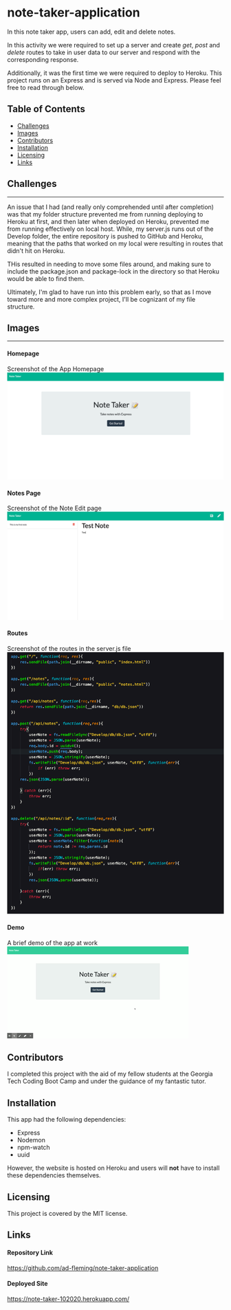 # note-taker-application
In this note taker app, users can add, edit and delete notes.

In this activity we were required to set up a server and create _get_, _post_ and _delete_ routes to take in user data to our server and respond with the corresponding response. 

Additionally, it was the first time we were required to deploy to Heroku. This project runs on an Express and is served via Node and Express. Please feel free to read through below. 

## Table of Contents
* [Challenges](##Challenges)
* [Images](##Images)
* [Contributors](##Contributors)
* [Installation](##Installation)
* [Licensing](##Licensing)
* [Links](##Links)


## Challenges
<hr>
An issue that I had (and really only comprehended until after completion) was that my folder structure prevented me from running deploying to Heroku at first, and then later when deployed on Heroku, prevented me from running effectively on local host. While, my server.js runs out of the Develop folder, the entire repository is pushed to GitHub and Heroku, meaning that the paths that worked on my local were resulting in routes that didn't hit on Heroku. 

THis resulted in needing to move some files around, and making sure to include the package.json and package-lock in the directory so that Heroku would be able to find them. 

Ultimately, I'm glad to have run into this problem early, so that as I move toward more and more complex project, I'll be cognizant of my file structure.

## Images 
<hr>

#### Homepage
Screenshot of the App Homepage
![homepage](Assets/landingpage.png)

#### Notes Page
Screenshot of the Note Edit page
![notepage](Assets/notepage.png)


#### Routes
Screenshot of the routes in the server.js file
![Routes](Assets/routes.png)

#### Demo
A brief demo of the app at work
![Demo](Assets/demo.gif)


## Contributors
I completed this project with the aid of my fellow students at the Georgia Tech Coding Boot Camp and under the guidance of my fantastic tutor. 

## Installation

This app had the following dependencies:

* Express
* Nodemon
* npm-watch
* uuid

However, the website is hosted on Heroku and users will __not__ have to install these dependencies themselves.



## Licensing
This project is covered by the MIT license.

## Links

#### Repository Link
https://github.com/ad-fleming/note-taker-application
#### Deployed Site
https://note-taker-102020.herokuapp.com/



